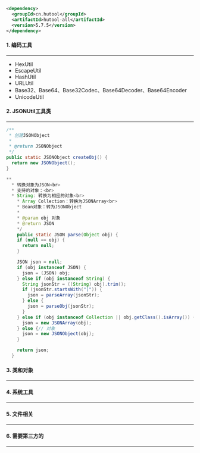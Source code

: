 ```xml
<dependency>
  <groupId>cn.hutool</groupId>
  <artifactId>hutool-all</artifactId>
  <version>5.7.5</version>
</dependency>
```



#### 1. 编码工具

---

- HexUtil
-  EscapeUtil
- HashUtil
- URLUtil
- Base32、Base64、Base32Codec、Base64Decoder、Base64Encoder
- UnicodeUtil



#### 2. JSONUtil工具类

---

```java
/**
 * 创建JSONObject
 * 
 * @return JSONObject
 */
public static JSONObject createObj() {
  return new JSONObject();
}
```

```java
**
  * 转换对象为JSON<br>
  * 支持的对象：<br>
  * String: 转换为相应的对象<br>
    * Array Collection：转换为JSONArray<br>
    * Bean对象：转为JSONObject
    * 
    * @param obj 对象
    * @return JSON
    */
    public static JSON parse(Object obj) {
    if (null == obj) {
      return null;
    }

    JSON json = null;
    if (obj instanceof JSON) {
      json = (JSON) obj;
    } else if (obj instanceof String) {
      String jsonStr = ((String) obj).trim();
      if (jsonStr.startsWith("[")) {
        json = parseArray(jsonStr);
      } else {
        json = parseObj(jsonStr);
      }
    } else if (obj instanceof Collection || obj.getClass().isArray()) {// 列表
      json = new JSONArray(obj);
    } else {// 对象
      json = new JSONObject(obj);
    }

    return json;
  }
```



#### 3. 类和对象

---



#### 4. 系统工具

---





#### 5. 文件相关

---





#### 6. 需要第三方的

---


